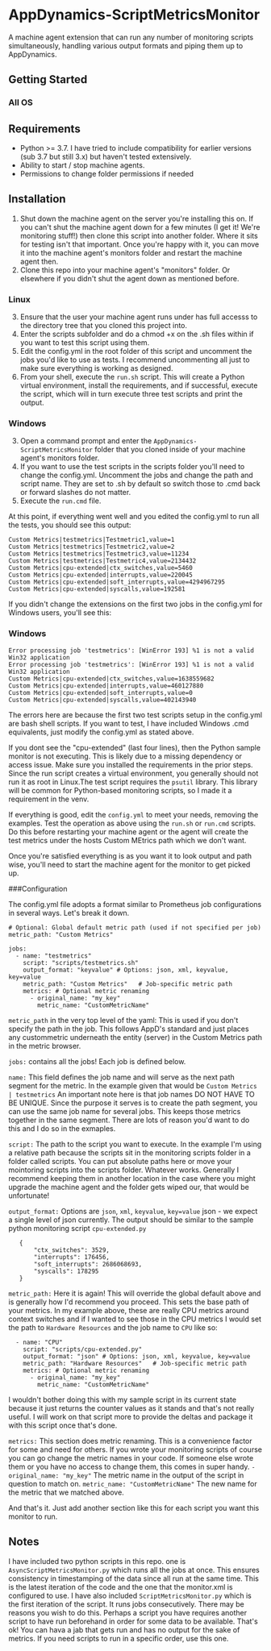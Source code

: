 # AppDynamics-ScriptMetricsMonitor

A machine agent extension that can run any number of monitoring scripts simultaneously, handling various output formats and piping them up to AppDynamics.

## Getting Started

### All OS

## Requirements
* Python >= 3.7. I have tried to include compatibility for earlier versions (sub 3.7 but still 3.x) but haven't tested extensively.
* Ability to start / stop machine agents.
* Permissions to change folder permissions if needed

## Installation
1. Shut down the machine agent on the server you're installing this on. If you can't shut the machine agent down for a few minutes (I get it! We're monitoring stuff!) then clone this script into another folder. Where it sits for testing isn't that important. Once you're happy with it, you can move it into the machine agent's monitors folder and restart the machine agent then.
3. Clone this repo into your machine agent's "monitors" folder. Or elsewhere if you didn't shut the agent down as mentioned before.

### Linux

3. Ensure that the user your machine agent runs under has full accesss to the directory tree that you cloned this project into.
4. Enter the scripts subfolder and do a chmod +x on the .sh files within if you want to test this script using them.
5. Edit the config.yml in the root folder of this script and uncomment the jobs you'd like to use as tests. I recommend uncommenting all just to make sure everything is working as designed.
6. From your shell, execute the `run.sh` script. This will create a Python virtual environment, install the requirements, and if successful, execute the script, which will in turn execute three test scripts and print the output.

### Windows

3. Open a command prompt and enter the `AppDynamics-ScriptMetricsMonitor` folder that you cloned inside of your machine agent's monitors folder.
4. If you want to use the test scripts in the scripts folder you'll need to change the config.yml. Uncomment the jobs and change the path and script name. They are set to .sh by default so switch those to .cmd back or forward slashes do not matter.
5. Execute the `run.cmd` file.
   
At this point, if everything went well and you edited the config.yml to run all the tests, you should see this output:

```
Custom Metrics|testmetrics|Testmetric1,value=1
Custom Metrics|testmetrics|Testmetric2,value=2
Custom Metrics|testmetrics|Testmetric3,value=11234
Custom Metrics|testmetrics|Testmetric4,value=2134432
Custom Metrics|cpu-extended|ctx_switches,value=5460
Custom Metrics|cpu-extended|interrupts,value=220045
Custom Metrics|cpu-extended|soft_interrupts,value=4294967295
Custom Metrics|cpu-extended|syscalls,value=192581
```

If you didn't change the extensions on the first two jobs in the config.yml for Windows users, you'll see this:

### Windows
```
Error processing job 'testmetrics': [WinError 193] %1 is not a valid Win32 application
Error processing job 'testmetrics': [WinError 193] %1 is not a valid Win32 application
Custom Metrics|cpu-extended|ctx_switches,value=1638559682
Custom Metrics|cpu-extended|interrupts,value=460127880
Custom Metrics|cpu-extended|soft_interrupts,value=0
Custom Metrics|cpu-extended|syscalls,value=402143940
```

The errors here are because the first two test scripts setup in the config.yml are bash shell scripts. If you want to test, I have included Windows .cmd equivalents, just modify the config.yml as stated above.

If you dont see the "cpu-extended" (last four lines), then the Python sample monitor is not executing. This is likely due to a missing dependency or access issue. Make sure you installed the requirements in the prior steps. Since the run script creates a virtual environment, you generally should not run it as root in Linux.The test script requires the `psutil` library. This library will be common for Python-based monitoring scripts, so I made it a requirement in the venv.

If everything is good, edit the `config.yml` to meet your needs, removing the examples. Test the operation as above using the `run.sh` or `run.cmd` scripts. Do this before restarting your machine agent or the agent will create the test metrics under the hosts Custom MEtrics path which we don't want.

Once you're satisfied everything is as you want it to look output and path wise, you'll need to start the machine agent for the monitor to get picked up.

###Configuration

The config.yml file adopts a format similar to Prometheus job configurations in several ways. Let's break it down.

```
# Optional: Global default metric path (used if not specified per job)
metric_path: "Custom Metrics" 

jobs:
  - name: "testmetrics"
    script: "scripts/testmetrics.sh"
    output_format: "keyvalue" # Options: json, xml, keyvalue, key=value
    metric_path: "Custom Metrics"   # Job-specific metric path
    metrics: # Optional metric renaming
      - original_name: "my_key"
        metric_name: "CustomMetricName"
```

`metric_path` in the very top level of the yaml: This is used if you don't specify the path in the job. This follows AppD's standard and just places any custommetric underneath the entity (server) in the Custom Metrics path in the metric browser.

`jobs:` contains all the jobs! Each job is defined below.

`name:` This field defines the job name and will serve as the next path segment for the metric. In the example given that would be `Custom Metrics | testmetrics` An important note here is that job names DO NOT HAVE TO BE UNIQUE. Since the purpose it serves is to create the path segment, you can use the same job name for several jobs. This keeps those metrics together in the same segment. There are lots of reason you'd want to do this and I do so in the exmaples.

`script:` The path to the script you want to execute. In the example I'm using a relative path because the scripts sit in the monitoring scripts folder in a folder called scripts. You can put absolute paths here or move your mointoring scripts into the scripts folder. Whatever works. Generally I recommend keeping them in another location in the case where you might upgrade the machine agent and the folder gets wiped our, that would be unfortunate!

`output_format:` Options are `json`, `xml`, `keyvalue`, `key=value`
   json - we expect a single level of json currently. The output should be similar to the sample python monitoring script `cpu-extended.py`
   
   ```   
      {
          "ctx_switches": 3529,
          "interrupts": 176456,
          "soft_interrupts": 2686068693,
          "syscalls": 178295
      }
   ```

`metric_path:` Here it is again! This will override the global default above and is generally how I'd recommend you proceed. This sets the base path of your metrics. In my example above, these are really CPU metrics around context switches and if I wanted to see those in the CPU metrics I would set the path to `Hardware Resources` and the job name to `CPU` like so:

```
  - name: "CPU"
    script: "scripts/cpu-extended.py"
    output_format: "json" # Options: json, xml, keyvalue, key=value
    metric_path: "Hardware Resources"   # Job-specific metric path    
    metrics: # Optional metric renaming
      - original_name: "my_key"
        metric_name: "CustomMetricName"
```
I wouldn't bother doing this with my sample script in its current state because it just returns the counter values as it stands and that's not really useful. I will work on that script more to provide the deltas and package it with this script once that's done.

`metrics:` This section does metric renaming. This is a convenience factor for some and need for others. If you wrote your monitoring scripts of course you can go change the metric names in your code. If someone else wrote them or you have no access to change them, this comes in super handy.
   `- original_name: "my_key"` The metric name in the output of the script in question to match on.
     `metric_name: "CustomMetricName"` The new name for the metric that we matched above.

And that's it. Just add another section like this for each script you want this monitor to run. 

## Notes
I have included two python scripts in this repo. one is `AsyncScriptMetricsMonitor.py` which runs all the jobs at once. This ensures consistency in timestamping of the data since all run at the same time. This is the latest iteration of the code and the one that the monitor.xml is configured to use. I have also included `ScriptMetricsMonitor.py` which is the first iteration of the script. It runs jobs consecutively. There may be reasons you wish to do this. Perhaps a script you have requires another script to have run beforehand in order for some data to be available. That's ok! You can hava a jab that gets run and has no output for the sake of metrics. If you need scripts to run in a specific order, use this one.
